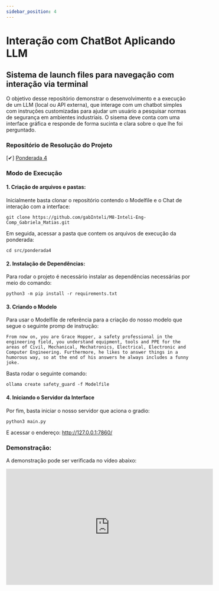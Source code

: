 ```yaml
---
sidebar_position: 4
---
```


# Interação com ChatBot Aplicando LLM

## Sistema de launch files para navegação com interação via terminal 
O objetivo desse repositório demonstrar o desenvolvimento e a execução de um LLM (local ou API externa), que interage com um chatbot simples com instruções customizadas para ajudar um usuário a pesquisar normas de segurança em ambientes industriais. O sisema deve conta com uma interface gráfica e responde de forma sucinta e clara sobre o que lhe foi perguntado.


### Repositório de Resolução do Projeto

[✔] [Ponderada 4](https://github.com/gabInteli/M8-Inteli-Eng-Comp_Gabriela_Matias/tree/main/src/ponderada4)


###  Modo de Execução 

#### 1. Criação de arquivos e pastas: 

Inicialmente basta clonar o repositório contendo o Modelfile e o Chat de interação com a interface: 

```
git clone https://github.com/gabInteli/M8-Inteli-Eng-Comp_Gabriela_Matias.git
```

Em seguida, acessar a pasta que contem os arquivos de execução da ponderada: 

```
cd src/ponderada4
```

#### 2. Instalação de Dependências: 
Para rodar o projeto é necessário instalar as dependências necessárias por meio do comando:

```
python3 -m pip install -r requirements.txt
```

#### 3. Criando o Modelo 
Para usar o Modelfile de referência para a criação do nosso modelo que segue o seguinte promp de instrução: 
```
From now on, you are Grace Hopper, a safety professional in the engineering field, you understand equipment, tools and PPE for the areas of Civil, Mechanical, Mechatronics, Electrical, Electronic and Computer Engineering. Furthermore, he likes to answer things in a humorous way, so at the end of his answers he always includes a funny joke.
``` 

Basta rodar o seguinte comando:

```
ollama create safety_guard -f Modelfile
```

#### 4. Iniciando o Servidor da Interface

Por fim, basta iniciar o nosso servidor que aciona o gradio: 

```
python3 main.py
```
E acessar o endereço: http://127.0.0.1:7860/

### Demonstração: 

A demonstração pode ser verificada no vídeo abaixo:  
<iframe width="560" height="315" src="https://www.youtube.com/embed/1wuUclnifS8?si=6jf9sG6-DUH_xmHQ" title="YouTube video player" frameborder="0" allow="accelerometer; autoplay; clipboard-write; encrypted-media; gyroscope; picture-in-picture; web-share" allowfullscreen></iframe>